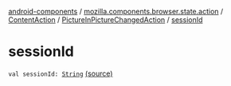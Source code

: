 [android-components](../../../index.md) / [mozilla.components.browser.state.action](../../index.md) / [ContentAction](../index.md) / [PictureInPictureChangedAction](index.md) / [sessionId](./session-id.md)

# sessionId

`val sessionId: `[`String`](https://kotlinlang.org/api/latest/jvm/stdlib/kotlin/-string/index.html) [(source)](https://github.com/mozilla-mobile/android-components/blob/master/components/browser/state/src/main/java/mozilla/components/browser/state/action/BrowserAction.kt#L286)